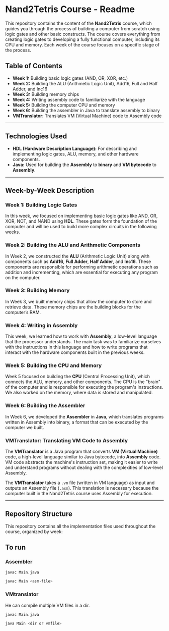 # Nand2Tetris Course - Readme

This repository contains the content of the **Nand2Tetris** course, which guides you through the process of building a computer from scratch using logic gates and other basic constructs. The course covers everything from creating logic gates to developing a fully functional computer, including its CPU and memory. Each week of the course focuses on a specific stage of the process.

## Table of Contents

- **Week 1:** Building basic logic gates (AND, OR, XOR, etc.)
- **Week 2:** Building the ALU (Arithmetic Logic Unit), Add16, Full and Half Adder, and Inc16
- **Week 3:** Building memory chips
- **Week 4:** Writing assembly code to familiarize with the language
- **Week 5:** Building the computer CPU and memory
- **Week 6:** Building the assembler in Java to translate assembly to binary
- **VMTranslator:** Translates VM (Virtual Machine) code to Assembly code

---

## Technologies Used

- **HDL (Hardware Description Language):** For describing and implementing logic gates, ALU, memory, and other hardware components.
- **Java:** Used for building the **Assembly** to **binary** and **VM bytecode** to **Assembly**.

---

## Week-by-Week Description

### **Week 1: Building Logic Gates**
In this week, we focused on implementing basic logic gates like AND, OR, XOR, NOT, and NAND using **HDL**. These gates form the foundation of the computer and will be used to build more complex circuits in the following weeks.

### **Week 2: Building the ALU and Arithmetic Components**
In Week 2, we constructed the **ALU** (Arithmetic Logic Unit) along with components such as **Add16**, **Full Adder**, **Half Adder**, and **Inc16**. These components are responsible for performing arithmetic operations such as addition and incrementing, which are essential for executing any program on the computer.

### **Week 3: Building Memory**
In Week 3, we built memory chips that allow the computer to store and retrieve data. These memory chips are the building blocks for the computer’s RAM.

### **Week 4: Writing in Assembly**
This week, we learned how to work with **Assembly**, a low-level language that the processor understands. The main task was to familiarize ourselves with the instructions in this language and how to write programs that interact with the hardware components built in the previous weeks.

### **Week 5: Building the CPU and Memory**
Week 5 focused on building the **CPU** (Central Processing Unit), which connects the ALU, memory, and other components. The CPU is the "brain" of the computer and is responsible for executing the program's instructions. We also worked on the memory, where data is stored and manipulated.

### **Week 6: Building the Assembler**
In Week 6, we developed the **Assembler** in **Java**, which translates programs written in Assembly into binary, a format that can be executed by the computer we built.

### **VMTranslator: Translating VM Code to Assembly**
The **VMTranslator** is a Java program that converts **VM (Virtual Machine)** code, a high-level language similar to Java bytecode, into **Assembly** code. VM code abstracts the machine's instruction set, making it easier to write and understand programs without dealing with the complexities of low-level Assembly.

The **VMTranslator** takes a `.vm` file (written in VM language) as input and outputs an Assembly file (`.asm`). This translation is necessary because the computer built in the Nand2Tetris course uses Assembly for execution.

---

## Repository Structure

This repository contains all the implementation files used throughout the course, organized by week:
## To run

### Assembler
```bash
javac Main.java
```
```bash
javac Main <asm-file>
```

### VMtranslator
He can compile multiple VM files in a dir.
```bash
javac Main.java
```
```bash
java Main <dir or vmfile>
```
